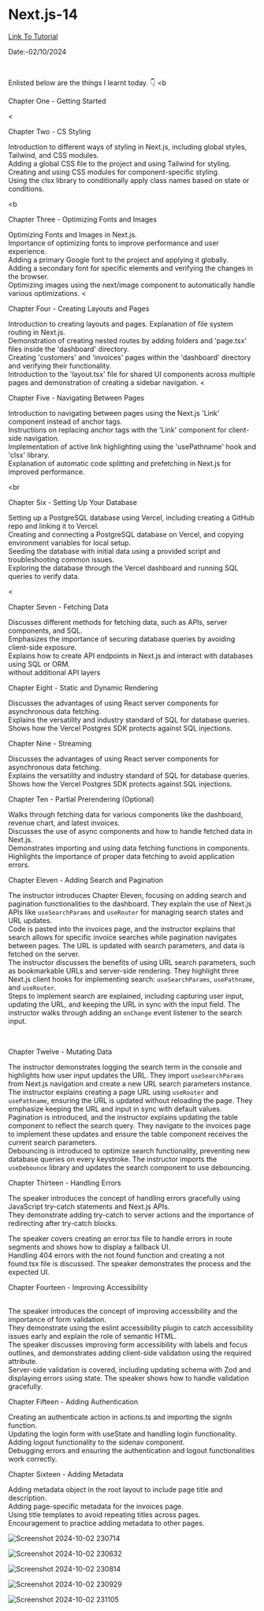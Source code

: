 # Next.js-14

<a href = "https://www.youtube.com/watch?v=eZJJ189JTks"> Link To Tutorial </a>
<br>

Date:-02/10/2024 


<br>

Enlisted below are the things I learnt today. 👇
<b

Chapter One - Getting Started 
<br>


<

Chapter Two - CS Styling 
<br>



  Introduction to different ways of styling in Next.js, including global styles, Tailwind, and CSS modules.<br>
  Adding a global CSS file to the project and using Tailwind for styling.
  Creating and using CSS modules for component-specific styling.<br>
  Using the clsx library to conditionally apply class names based on state or conditions.<Br>

<b

Chapter Three - Optimizing Fonts and Images
<br>

 Optimizing Fonts and Images in Next.js.<br>
 Importance of optimizing fonts to improve performance and user experience.<br>
 Adding a primary Google font to the project and applying it globally.<br>
 Adding a secondary font for specific elements and verifying the changes in the browser.<br>
 Optimizing images using the next/image component to automatically handle various optimizations.
<

Chapter Four - Creating Layouts and Pages
<br>


  Introduction to creating layouts and pages. Explanation of file system routing in Next.js.
  <br>
  Demonstration of creating nested routes by adding folders and 'page.tsx' files inside the 'dashboard' directory.<br>
  Creating 'customers' and 'invoices' pages within the 'dashboard' directory and verifying their functionality.<br>
  Introduction to the 'layout.tsx' file for shared UI components across multiple pages and demonstration of creating a sidebar navigation.
  <
  
  Chapter Five - Navigating Between Pages
<br>

  Introduction to navigating between pages using the Next.js 'Link' component instead of anchor tags.<br>
  Instructions on replacing anchor tags with the 'Link' component for client-side navigation.<br>
  Implementation of active link highlighting using the 'usePathname' hook and 'clsx' library.<br>
  Explanation of automatic code splitting and prefetching in Next.js for improved performance.
  
  <br
  
  Chapter Six - Setting Up Your Database
<br>


  Setting up a PostgreSQL database using Vercel, including creating a GitHub repo and linking it to Vercel.
  <br>
  Creating and connecting a PostgreSQL database on Vercel, and copying environment variables for local setup.
  <br>
  Seeding the database with initial data using a provided script and troubleshooting common issues.
  <br>
  Exploring the database through the Vercel dashboard and running SQL queries to verify data.

<

Chapter Seven - Fetching Data
<br>


  Discusses different methods for fetching data, such as APIs, server components, and SQL.
  <br>
  Emphasizes the importance of securing database queries by avoiding client-side exposure.
  <br>
  Explains how to create API endpoints in Next.js and interact with databases using SQL or 
  ORM.
  <br>
without additional API layers

Chapter Eight - Static and Dynamic Rendering
<br>


  Discusses the advantages of using React server components for asynchronous data fetching.
  <br>
  Explains the versatility and industry standard of SQL for database queries.
  <br>
  Shows how the Vercel Postgres SDK protects against SQL injections.
  <br>
  
  Chapter Nine - Streaming

  
  Discusses the advantages of using React server components for asynchronous data fetching.
  <br>
  Explains the versatility and industry standard of SQL for database queries.
  <br>
  Shows how the Vercel Postgres SDK protects against SQL injections.
  <br>


Chapter Ten - Partial Prerendering (Optional)


  Walks through fetching data for various components like the dashboard, revenue chart, and latest invoices.
  <br>
  Discusses the use of async components and how to handle fetched data in Next.js.
  <br>
  Demonstrates importing and using data fetching functions in components.
  <br>
  Highlights the importance of proper data fetching to avoid application errors.
  <br>

Chapter Eleven - Adding Search and Pagination


  The instructor introduces Chapter Eleven, focusing on adding search and pagination functionalities to the dashboard. They explain the use of Next.js APIs like `useSearchParams` and `useRouter` for managing search states and URL updates.
  <br>
  Code is pasted into the invoices page, and the instructor explains that search allows for specific invoice searches while pagination navigates between pages. The URL is updated with search parameters, and data is fetched on the server.
  <br>
  The instructor discusses the benefits of using URL search parameters, such as bookmarkable URLs and server-side rendering. They highlight three Next.js client hooks for implementing search: `useSearchParams`, `usePathname`, and `useRouter`.
  <br>
  Steps to implement search are explained, including capturing user input, updating the URL, and keeping the URL in sync with the input field. The instructor walks through adding an `onChange` event listener to the search input.

  <br>


Chapter Twelve - Mutating Data


  The instructor demonstrates logging the search term in the console and highlights how user input updates the URL. They import `useSearchParams` from Next.js navigation and create a new URL search parameters instance.
  <br>
  The instructor explains creating a page URL using `useRouter` and `usePathname`, ensuring the URL is updated without reloading the page. They emphasize keeping the URL and input in sync with default values.
  <br>
  Pagination is introduced, and the instructor explains updating the table component to reflect the search query. They navigate to the invoices page to implement these updates and ensure the table component receives the current search parameters.
  <br>
  Debouncing is introduced to optimize search functionality, preventing new database queries on every keystroke. The instructor imports the `useDebounce` library and updates the search component to use debouncing.
<br>

Chapter Thirteen - Handling Errors
<br>


  The speaker introduces the concept of handling errors gracefully using JavaScript try-catch statements and Next.js APIs.
  <br>
  They demonstrate adding try-catch to server actions and the importance of redirecting after try-catch blocks.

  The speaker covers creating an error.tsx file to handle errors in route segments and shows how to display a fallback UI.
  <br>
  Handling 404 errors with the not found function and creating a not found.tsx file is discussed. The speaker demonstrates the process and the expected UI.
  <br>


Chapter Fourteen - Improving Accessibility

<br>
  The speaker introduces the concept of improving accessibility and the importance of form validation.
  <br>
  They demonstrate using the eslint accessibility plugin to catch accessibility issues early and explain the role of semantic HTML.
  <br>
  The speaker discusses improving form accessibility with labels and focus outlines, and demonstrates adding client-side validation using the required attribute.
  <br>
  Server-side validation is covered, including updating schema with Zod and displaying errors using state. The speaker shows how to handle validation gracefully.
<br>

Chapter Fifteen - Adding Authentication
<br>


  Creating an authenticate action in actions.ts and importing the signIn function.
  <br>
  Updating the login form with useState and handling login functionality.
  <br>
  Adding logout functionality to the sidenav component.
  <br>
  Debugging errors and ensuring the authentication and logout functionalities work correctly.
  <br>

Chapter Sixteen - Adding Metadata
<br>


  Adding metadata object in the root layout to include page title and description.
  <br>
  Adding page-specific metadata for the invoices page.
  <br>
  Using title templates to avoid repeating titles across pages.
  <br>
  Encouragement to practice adding metadata to other pages.
  <br>

![Screenshot 2024-10-02 230714](https://github.com/user-attachments/assets/667656b8-b365-4c43-bb27-ccf659f52f4f)


![Screenshot 2024-10-02 230632](https://github.com/user-attachments/assets/2dcf0c57-09e6-47e5-b7e8-a9f7baf40328)


![Screenshot 2024-10-02 230814](https://github.com/user-attachments/assets/121c80de-6ee2-45d8-8fc4-4a79c0573b40)

![Screenshot 2024-10-02 230929](https://github.com/user-attachments/assets/154bd057-2d8c-45b1-9f7a-37b5bc32a26f)

![Screenshot 2024-10-02 231105](https://github.com/user-attachments/assets/e1f2d232-5bc3-48fe-a31f-ef879a4ac8ec)